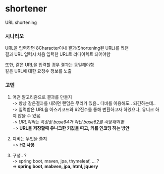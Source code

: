 # shortener
URL shortening

### **시나리오**

URL을 입력하면 8Character이내 결과(Shortening된 URL)를 리턴  
결과 URL 입력시 처음 입력한 URL로 리다이렉트 되어야함  

또한, 같은 URL을 입력할 경우 결과는 동일해야함  
같은 URL에 대한 요청수 정보를 노출


### **고민**

1. 어떤 알고리즘으로 결과를 만들지  
-> 항상 같은결과를 내려면 랜덤은 무리가 있음.. 디비를 이용해도.. 되긴하는데..   
-> 입력받은 URL을 아스키코드와 62진수를 통해 변환하고자 하였으나, 유니크 하지 않을 수 있음.  
-> *URL이라는 특성상 base64가 아닌 base62를 사용해야함*  
=> **URL을 저장할때 유니크한 키값을 따고, 키를 인코딩 하는 방안**  
 


2. 디비는 무엇을 쓸지  
 => **H2 사용**  

3. 구성.. ?  
-> spring boot, maven, jpa, thymeleaf, ... ?  
=> **spring boot, mabven, jpa, html, jquery**  

